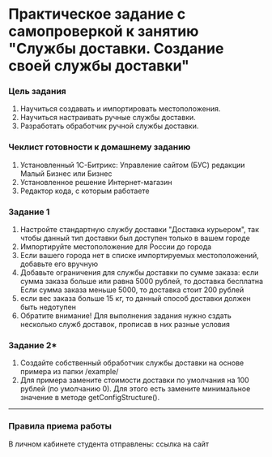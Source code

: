 
# Практическое задание с самопроверкой к занятию "Службы доставки. Создание своей службы доставки"

### Цель задания

1. Научиться создавать и импортировать местоположения.
2. Научиться настраивать ручные службы доставки.
3. Разработать обработчик ручной службы доставки.


### Чеклист готовности к домашнему заданию

1. Установленный 1С-Битрикс: Управление сайтом (БУС) редакции Малый Бизнес или Бизнес
2. Установленное решение Интернет-магазин
3. Редактор кода, с которым работаете

### Задание 1

1. Настройте стандартную службу доставки "Доставка курьером", так чтобы данный тип доставки был доступен только в вашем городе
2. Импортируйте местоположение для России до города
3. Если вашего города нет в списке импортируемых местоположений, добавьте его вручную
4. Добавьте ограничения для службы доставки по сумме заказа: если сумма заказа больше или равна 5000 рублей, то доставка бесплатна  Если сумма заказа меньше 5000, то доставка стоит 200 рублей
5. если вес заказа больше 15 кг, то данный способ доставки должен быть недотупен
6. Обратите внимание! Для выполнения задания нужно сздать несколько служб доставок, прописав в них разные условия



### Задание 2*

1. Создайте собственный обработчик службы доставки на основе примера из папки /example/
2. Для примера замените стоимости доставки по умолчания на 100 рублей (по умолчанию 0). Для этого есть замените минимальное значение в методе getConfigStructure().

------

### Правила приема работы

В личном кабинете студента отправлены: ссылка на сайт






